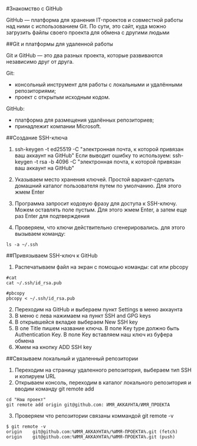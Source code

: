 #Знакомство с GitHub

GitHub — платформа для хранения IT-проектов и совместной работы над ними с использованием Git. По сути, это сайт, куда можно загрузить файлы своего проекта для обмена с другими людьми

##Git и платформы для удаленной работы

Git и GitHub — это два разных проекта, которые развиваются независимо друг от друга. 

Git:
* консольный инструмент для работы с локальными и удалёнными репозиториями;
* проект с открытым исходным кодом.

GitHub:
* платформа для размещения удалённых репозиториев;
* принадлежит компании Microsoft.


##Создание SSH-ключа

1. ssh-keygen -t ed25519 -C "электронная почта, к которой привязан ваш аккаунт на GitHub" 
Если выводит ошибку то используем:
ssh-keygen -t rsa -b 4096 -C "электронная почта, к которой привязан ваш аккаунт на GitHub"

2. Указываем место хранения ключей. Простой вариант-сделать домашний каталог пользователя путем по умолчанию. Для этого жмем Enter

3. Программа запросит кодовую фразу для доступа к SSH-ключу. Можем оставлять поле пустым. Для этого жмем Enter, а затем еще раз Enter для подтверждения

4. Проверяем, что ключи действительно сгенерировались. для этого вызываем команду:

```
ls -a ~/.ssh
```

##Привязываем SSH-ключ к GitHub

1. Распечатываем файл на экран с помощью команды: cat или pbcopy

```
#cat
cat ~/.ssh/id_rsa.pub

#pbcopy
pbcopy < ~/.ssh/id_rsa.pub
```

2. Переходим на GitHub и выбераем пункт Settings в меню аккаунта
3. В меню с лева нажимаем на пункт SSH and GPG keys
4. В открывшейся вкладке выбераем New SSH key
5. В оле Title пишем название ключа. В поле Key type должно быть Authentication Key. В поле Key вставляем наш ключ из буфера обмена
6. Жмем на кнопку ADD SSH key

##Связываем локальный и удаленный репозитории

1. Переходим на страницу удаленного репозитория, выбераем тип SSH и копируем URL
2. Открываем консоль, переходим в каталог локального репозитория и  вводим команду git remote add

```
cd "Наш проект"
git remote add origin git@github.com: ИМЯ_АККАУНТА/ИМЯ_ПРОЕКТА
```

3. Проверяем что репозитории связаны коммандой git remote -v

```
$ git remote -v
origin    git@github.com:%ИМЯ_АККАУНТА%/%ИМЯ-ПРОЕКТА%.git (fetch)
origin    git@github.com:%ИМЯ_АККАУНТА%/%ИМЯ-ПРОЕКТА%.git (push)
```


